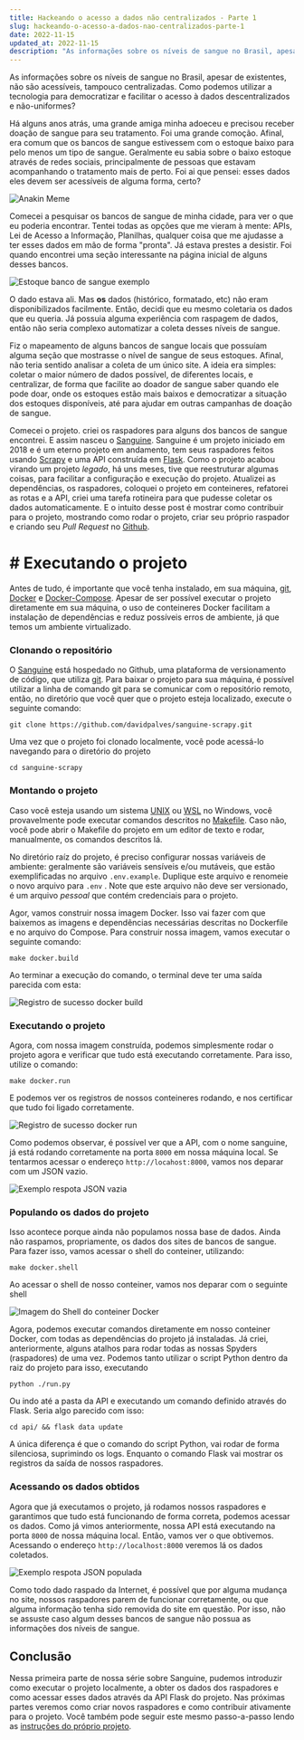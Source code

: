 ```yaml
---
title: Hackeando o acesso a dados não centralizados - Parte 1
slug: hackeando-o-acesso-a-dados-nao-centralizados-parte-1 
date: 2022-11-15 
updated_at: 2022-11-15 
description: "As informações sobre os níveis de sangue no Brasil, apesar de existentes, não são acessíveis, tampouco centralizadas. Como podemos utilizar a tecnologia para democratizar e facilitar o acesso à dados descentralizados e não-uniformes?"
---
```


As informações sobre os níveis de sangue no Brasil, apesar de existentes, não são acessíveis, tampouco centralizadas. Como podemos utilizar a tecnologia para democratizar e facilitar o acesso à dados descentralizados e não-uniformes?

Há alguns anos atrás, uma grande amiga minha adoeceu e precisou receber doação de sangue para seu tratamento. Foi uma grande comoção. Afinal, era comum que os bancos de sangue estivessem com o estoque baixo para pelo menos um tipo de sangue. Geralmente eu sabia sobre o baixo estoque através de redes sociais, principalmente de pessoas que estavam acompanhando o tratamento mais de perto. Foi ai que pensei: esses dados eles devem ser acessíveis de alguma forma, certo?

![Anakin Meme](/blog/assets/sanguine-parte-1/anakin-data.jpg)

Comecei a pesquisar os bancos de sangue de minha cidade, para ver o que eu poderia encontrar. Tentei todas as opções que me vieram à mente: APIs, Lei de Acesso a Informação, Planilhas, qualquer coisa que me ajudasse a ter esses dados em mão de forma "pronta". Já estava prestes a desistir. Foi quando encontrei uma seção interessante na página inicial de alguns desses bancos.

![Estoque banco de sangue exemplo](/blog/assets/sanguine-parte-1/estoque-banco-sangue-example.png)

O dado estava ali. Mas __os__ dados (histórico, formatado, etc) não eram disponibilizados facilmente. Então, decidi que eu mesmo coletaria os dados que eu queria. Já possuia alguma experiência com raspagem de dados, então não seria complexo automatizar a coleta desses níveis de sangue. 

Fiz o mapeamento de alguns bancos de sangue locais que possuíam alguma seção que mostrasse o nível de sangue de seus estoques. Afinal, não teria sentido analisar a coleta de um único site. A ideia era simples: coletar o maior número de dados possível, de diferentes locais, e centralizar, de forma que facilite ao doador de sangue saber quando ele pode doar, onde os estoques estão mais baixos e democratizar a situação dos estoques disponíveis, até para ajudar em outras campanhas de doação de sangue.

Comecei o projeto. criei os raspadores para alguns dos bancos de sangue encontrei. E assim nasceu o [Sanguine](https://github.com/davidpalves/sanguine-scrapy). Sanguine é um projeto iniciado em 2018 e é um eterno projeto em andamento, tem seus raspadores feitos usando [Scrapy](https://scrapy.org/) e uma API construída em [Flask](https://flask.palletsprojects.com/en/2.2.x/). Como o projeto acabou virando um projeto *legado*, há uns meses, tive que reestruturar algumas coisas, para facilitar a configuração e execução do projeto. Atualizei as dependências, os raspadores, coloquei o projeto em conteineres, refatorei as rotas e a API, criei uma tarefa rotineira para que pudesse coletar os dados automaticamente. E o intuito desse post é mostrar como contribuir para o projeto, mostrando como rodar o projeto, criar seu próprio raspador e criando seu *Pull Request* no [Github](https://github.com/).

# # Executando o projeto 

Antes de tudo, é importante que você tenha instalado, em sua máquina, [git](https://git-scm.com/), [Docker](https://docs.docker.com/engine/) e [Docker-Compose](https://docs.docker.com/compose/install/). Apesar de ser possível executar o projeto diretamente em sua máquina, o uso de conteineres Docker facilitam a instalação de dependências e reduz possíveis erros de ambiente, já que temos um ambiente virtualizado.

### Clonando o repositório 

O [Sanguine](https://github.com/davidpalves/sanguine-scrapy) está hospedado no Github, uma plataforma de versionamento de código, que utiliza [git](https://git-scm.com/). Para baixar o projeto para sua máquina, é possível utilizar a linha de comando git para se comunicar com o repositório remoto, então, no diretório que você quer que o projeto esteja localizado, execute o seguinte comando:

```shell
git clone https://github.com/davidpalves/sanguine-scrapy.git
```

Uma vez que o projeto foi clonado localmente, você pode acessá-lo navegando para o diretório do projeto 

```shell
cd sanguine-scrapy
``` 

### Montando o projeto 

Caso você esteja usando um sistema [UNIX](https://pt.wikipedia.org/wiki/Unix) ou [WSL](https://learn.microsoft.com/pt-br/windows/wsl/install) no Windows, você provavelmente pode executar comandos descritos no [Makefile](https://www.gnu.org/software/make/manual/make.html). Caso não, você pode abrir o Makefile do projeto em um editor de texto e rodar, manualmente, os comandos descritos lá.

No diretório raíz do projeto, é preciso configurar nossas variáveis de ambiente: geralmente são variáveis sensíveis e/ou mutáveis, que estão exemplificadas no arquivo `.env.example`. Duplique este arquivo e renomeie o novo arquivo para `.env` . Note que este arquivo não deve ser versionado, é um arquivo _pessoal_ que contém credenciais para o projeto.

Agor, vamos construir nossa imagem Docker. Isso vai fazer com que baixemos as imagens e dependências necessárias descritas no Dockerfile e no arquivo do Compose. Para construir nossa imagem, vamos executar o seguinte comando:

```shell
make docker.build
```

Ao terminar a execução do comando, o terminal deve ter uma saída parecida com esta:

![Registro de sucesso docker build](/blog/assets/sanguine-parte-1/sanguine-docker-build-success.png)

### Executando o projeto

Agora, com nossa imagem construída, podemos simplesmente rodar o projeto agora e verificar que tudo está executando corretamente. Para isso, utilize o comando:

```
make docker.run
```

E podemos ver os registros de nossos conteineres rodando, e nos certificar que tudo foi ligado corretamente.

![Registro de sucesso docker run](/blog/assets/sanguine-parte-1/sanguine-logs-example.png)

Como podemos observar, é possível ver que a API, com o nome sanguine, já está rodando corretamente na porta `8000` em nossa máquina local. Se tentarmos acessar o endereço `http://locahost:8000`, vamos nos deparar com um JSON vazio.

![Exemplo respota JSON vazia](/blog/assets/sanguine-parte-1/sanguine-empty-json.png)

### Populando os dados do projeto 

Isso acontece porque ainda não populamos nossa base de dados. Ainda não raspamos, propriamente, os dados dos sites de bancos de sangue. Para fazer isso, vamos acessar o shell do conteiner, utilizando:

```shell
make docker.shell
```

Ao acessar o shell de nosso conteiner, vamos nos deparar com o seguinte shell

![Imagem do Shell do conteiner Docker](/blog/assets/sanguine-parte-1/sanguine-docker-shell.png)

Agora, podemos executar comandos diretamente em nosso conteiner Docker, com todas as dependências do projeto já instaladas. Já criei, anteriormente, alguns atalhos para rodar todas as nossas Spyders (raspadores) de uma vez. 
Podemos tanto utilizar o script Python dentro da raiz do projeto para isso, executando 

```shell
python ./run.py
```

Ou indo até a pasta da API e executando um comando definido através do Flask. Seria algo parecido com isso:

```
cd api/ && flask data update
```

A única diferença é que o comando do script Python, vai rodar de forma silenciosa, suprimindo os logs. Enquanto o comando Flask vai mostrar os registros da saída de nossos raspadores.

### Acessando os dados obtidos

Agora que já executamos o projeto, já rodamos nossos raspadores e garantimos que tudo está funcionando de forma correta, podemos acessar os dados. Como já vimos anteriormente, nossa API está executando na porta `8000` de nossa máquina local. Então, vamos ver o que obtivemos. Acessando o endereço `http://localhost:8000` veremos lá os dados coletados.

![Exemplo respota JSON populada](/blog/assets/sanguine-parte-1/sanguine-json-populated.png)

Como todo dado raspado da Internet, é possível que por alguma mudança no site, nossos raspadores parem de funcionar corretamente, ou que alguma informação tenha sido removida do site em questão. Por isso, não se assuste caso algum desses bancos de sangue não possua as informações dos níveis de sangue.

## Conclusão

Nessa primeira parte de nossa série sobre Sanguine, pudemos introduzir como executar o projeto localmente, a obter os dados dos raspadores e como acessar esses dados através da API Flask do projeto. Nas próximas partes veremos como criar novos raspadores e como contribuir ativamente para o projeto. Você também pode seguir este mesmo passo-a-passo lendo as [instruções do próprio projeto](https://github.com/davidpalves/sanguine-scrapy/blob/master/README.md).